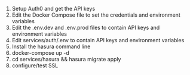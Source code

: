 1) Setup Auth0 and get the API keys
2) Edit the Docker Compose file to set the credentials and environment variables
3) Edit the .env.dev and .env.prod files to contain API keys and environment variables
4) Edit services/auth/.env to contain API keys and environment variables
5) Install the hasura command line
6) docker-compose up -d
7) cd services/hasura && hasura migrate apply
8) configure/test SSL 
